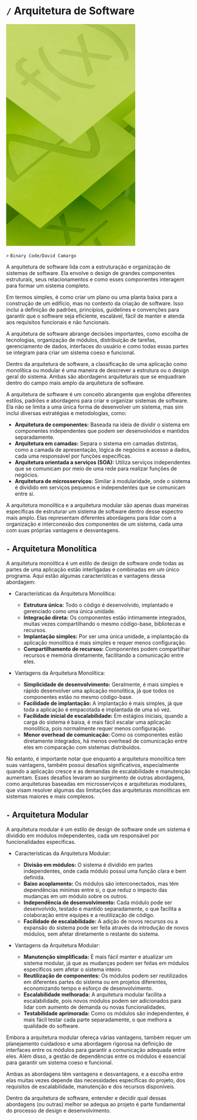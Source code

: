 # `/` Arquitetura de Software

![](/SoftwareDevelopment/Image.png)

`>` `Binary Code/David Camargo`

A arquitetura de software lida com a estruturação e organização de sistemas de software. Ela envolve o design de grandes componentes estruturais, seus relacionamentos e como esses componentes interagem para formar um sistema completo.

Em termos simples, é como criar um plano ou uma planta baixa para a construção de um edifício, mas no contexto da criação de software. Isso inclui a definição de padrões, princípios, guidelines e convenções para garantir que o software seja eficiente, escalável, fácil de manter e atenda aos requisitos funcionais e não funcionais.

A arquitetura de software abrange decisões importantes, como escolha de tecnologias, organização de módulos, distribuição de tarefas, gerenciamento de dados, interfaces do usuário e como todas essas partes se integram para criar um sistema coeso e funcional.

Dentro da arquitetura de software, a classificação de uma aplicação como monolítica ou modular é uma maneira de descrever a estrutura ou o design geral do sistema. Ambas são abordagens arquiteturais que se enquadram dentro do campo mais amplo da arquitetura de software.

A arquitetura de software é um conceito abrangente que engloba diferentes estilos, padrões e abordagens para criar e organizar sistemas de software. Ela não se limita a uma única forma de desenvolver um sistema, mas sim inclui diversas estratégias e metodologias, como:

- **Arquitetura de componentes:** Baseada na ideia de dividir o sistema em componentes independentes que podem ser desenvolvidos e mantidos separadamente.
- **Arquitetura em camadas:** Separa o sistema em camadas distintas, como a camada de apresentação, lógica de negócios e acesso a dados, cada uma responsável por funções específicas.
- **Arquitetura orientada a serviços (SOA):** Utiliza serviços independentes que se comunicam por meio de uma rede para realizar funções de negócios.
- **Arquitetura de microsserviços:** Similar à modularidade, onde o sistema é dividido em serviços pequenos e independentes que se comunicam entre si.

A arquitetura monolítica e a arquitetura modular são apenas duas maneiras específicas de estruturar um sistema de software dentro desse espectro mais amplo. Elas representam diferentes abordagens para lidar com a organização e interconexão dos componentes de um sistema, cada uma com suas próprias vantagens e desvantagens.

## `-` Arquitetura Monolítica
A arquitetura monolítica é um estilo de design de software onde todas as partes de uma aplicação estão interligadas e combinadas em um único programa. Aqui estão algumas características e vantagens dessa abordagem:

- Características da Arquitetura Monolítica:
    - **Estrutura única:** Todo o código é desenvolvido, implantado e gerenciado como uma única unidade.
    - **Integração direta:** Os componentes estão intimamente integrados, muitas vezes compartilhando o mesmo código-base, bibliotecas e recursos.
    - **Implantação simples:** Por ser uma única unidade, a implantação da aplicação monolítica é mais simples e requer menos configuração.
    - **Compartilhamento de recursos:** Componentes podem compartilhar recursos e memória diretamente, facilitando a comunicação entre eles.

- Vantagens da Arquitetura Monolítica:
    - **Simplicidade de desenvolvimento:** Geralmente, é mais simples e rápido desenvolver uma aplicação monolítica, já que todos os componentes estão no mesmo código-base.
    - **Facilidade de implantação:** A implantação é mais simples, já que toda a aplicação é empacotada e implantada de uma só vez.
    - **Facilidade inicial de escalabilidade:** Em estágios iniciais, quando a carga do sistema é baixa, é mais fácil escalar uma aplicação monolítica, pois normalmente requer menos configuração.
    - **Menor overhead de comunicação:** Como os componentes estão diretamente integrados, há menos overhead de comunicação entre eles em comparação com sistemas distribuídos.

No entanto, é importante notar que enquanto a arquitetura monolítica tem suas vantagens, também possui desafios significativos, especialmente quando a aplicação cresce e as demandas de escalabilidade e manutenção aumentam. Esses desafios levaram ao surgimento de outras abordagens, como arquiteturas baseadas em microsserviços e arquiteturas modulares, que visam resolver algumas das limitações das arquiteturas monolíticas em sistemas maiores e mais complexos.

## `-` Arquitetura Modular
A arquitetura modular é um estilo de design de software onde um sistema é dividido em módulos independentes, cada um responsável por funcionalidades específicas.

- Características da Arquitetura Modular:
    - **Divisão em módulos:** O sistema é dividido em partes independentes, onde cada módulo possui uma função clara e bem definida.
    - **Baixo acoplamento:** Os módulos são interconectados, mas têm dependências mínimas entre si, o que reduz o impacto das mudanças em um módulo sobre os outros.
    - **Independência de desenvolvimento:** Cada módulo pode ser desenvolvido, testado e mantido separadamente, o que facilita a colaboração entre equipes e a reutilização de código.
    - **Facilidade de escalabilidade:** A adição de novos recursos ou a expansão do sistema pode ser feita através da introdução de novos módulos, sem afetar diretamente o restante do sistema.

- Vantagens da Arquitetura Modular:
    - **Manutenção simplificada:** É mais fácil manter e atualizar um sistema modular, já que as mudanças podem ser feitas em módulos específicos sem afetar o sistema inteiro.
    - **Reutilização de componentes:** Os módulos podem ser reutilizados em diferentes partes do sistema ou em projetos diferentes, economizando tempo e esforço de desenvolvimento.
    - **Escalabilidade melhorada:** A arquitetura modular facilita a escalabilidade, pois novos módulos podem ser adicionados para lidar com aumento de demanda ou novas funcionalidades.
    - **Testabilidade aprimorada:** Como os módulos são independentes, é mais fácil testar cada parte separadamente, o que melhora a qualidade do software.

Embora a arquitetura modular ofereça várias vantagens, também requer um planejamento cuidadoso e uma abordagem rigorosa na definição de interfaces entre os módulos para garantir a comunicação adequada entre eles. Além disso, a gestão de dependências entre os módulos é essencial para garantir um sistema coeso e funcional.

Ambas as abordagens têm vantagens e desvantagens, e a escolha entre elas muitas vezes depende das necessidades específicas do projeto, dos requisitos de escalabilidade, manutenção e dos recursos disponíveis.

Dentro da arquitetura de software, entender e decidir qual dessas abordagens (ou outras) melhor se adequa ao projeto é parte fundamental do processo de design e desenvolvimento.
